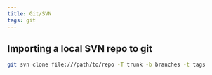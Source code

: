 ```yaml
---
title: Git/SVN
tags: git
---
```


## Importing a local SVN repo to git

```bash
git svn clone file:///path/to/repo -T trunk -b branches -t tags
```
